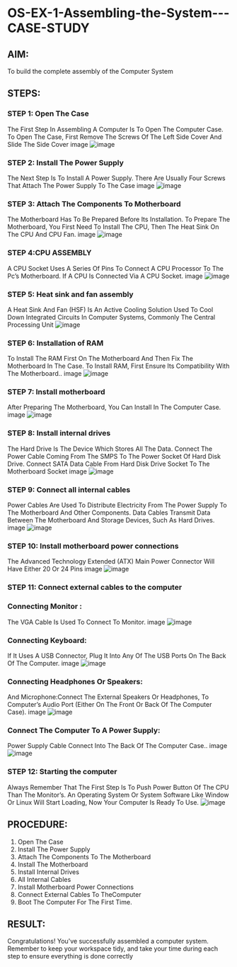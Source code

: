 # OS-EX-1-Assembling-the-System---CASE-STUDY
## AIM:

To build the complete assembly of the Computer System

## STEPS:

### STEP 1: Open The Case

The First Step In Assembling A Computer Is To Open The Computer Case. To Open The Case, First Remove The Screws Of The Left Side Cover And Slide The Side Cover image
![image](https://github.com/NAVEENMATHIVANAN/OS-EX-1-Assembling-the-System---CASE-STUDY/assets/119394582/6ce98d4e-ec0f-46b5-a4d8-67ca52cd304c)

### STEP 2: Install The Power Supply

The Next Step Is To Install A Power Supply. There Are Usually Four Screws That Attach The Power Supply To The Case image
![image](https://github.com/NAVEENMATHIVANAN/OS-EX-1-Assembling-the-System---CASE-STUDY/assets/119394582/3f425923-ce85-4acc-b267-9cd15e9d5025)

### STEP 3: Attach The Components To Motherboard

The Motherboard Has To Be Prepared Before Its Installation. To Prepare The Motherboard, You First Need To Install The CPU, Then The Heat Sink On The CPU And CPU Fan. image
![image](https://github.com/NAVEENMATHIVANAN/OS-EX-1-Assembling-the-System---CASE-STUDY/assets/119394582/be673081-6097-4ab4-8bb1-b346c7f9aa22)

### STEP 4:CPU ASSEMBLY

A CPU Socket Uses A Series Of Pins To Connect A CPU Processor To The Pc’s Motherboard. If A CPU Is Connected Via A CPU Socket. image
![image](https://github.com/NAVEENMATHIVANAN/OS-EX-1-Assembling-the-System---CASE-STUDY/assets/119394582/ef29af60-362b-4b04-ae6c-ea3ca71c3c66)

### STEP 5: Heat sink and fan assembly

A Heat Sink And Fan (HSF) Is An Active Cooling Solution Used To Cool Down Integrated Circuits In Computer Systems, Commonly The Central Processing Unit
![image](https://github.com/NAVEENMATHIVANAN/OS-EX-1-Assembling-the-System---CASE-STUDY/assets/119394582/d47ce62e-e79e-4a3c-89ad-57170ba1f992)



### STEP 6: Installation of RAM

To Install The RAM First On The Motherboard And Then Fix The Motherboard In The Case. To Install RAM, First Ensure Its Compatibility With The Motherboard.. image
![image](https://github.com/NAVEENMATHIVANAN/OS-EX-1-Assembling-the-System---CASE-STUDY/assets/119394582/a26b6815-2fc3-46d7-91d2-8c859a99e7be)

### STEP 7: Install motherboard

After Preparing The Motherboard, You Can Install In The Computer Case. image
![image](https://github.com/NAVEENMATHIVANAN/OS-EX-1-Assembling-the-System---CASE-STUDY/assets/119394582/31f68dad-e4d9-4a87-ab0b-95d99cb945bb)

### STEP 8: Install internal drives

The Hard Drive Is The Device Which Stores All The Data. Connect The Power Cable Coming From The SMPS To The Power Socket Of Hard Disk Drive. Connect SATA Data Cable From Hard Disk Drive Socket To The Motherboard Socket image
![image](https://github.com/NAVEENMATHIVANAN/OS-EX-1-Assembling-the-System---CASE-STUDY/assets/119394582/83f16015-4a81-4adb-ae21-8fce4aa6c5b1)

### STEP 9: Connect all internal cables

Power Cables Are Used To Distribute Electricity From The Power Supply To The Motherboard And Other Components. Data Cables Transmit Data Between The Motherboard And Storage Devices, Such As Hard Drives. image
![image](https://github.com/NAVEENMATHIVANAN/OS-EX-1-Assembling-the-System---CASE-STUDY/assets/119394582/0a91719b-eae8-4528-ac19-c3ab077fdeb3)

### STEP 10: Install motherboard power connections

The Advanced Technology Extended (ATX) Main Power Connector Will Have Either 20 Or 24 Pins image
![image](https://github.com/NAVEENMATHIVANAN/OS-EX-1-Assembling-the-System---CASE-STUDY/assets/119394582/2d7e8245-5905-416a-ab92-ef7ae4a86b7b)

### STEP 11: Connect external cables to the computer

### Connecting Monitor :

The VGA Cable Is Used To Connect To Monitor. image
![image](https://github.com/NAVEENMATHIVANAN/OS-EX-1-Assembling-the-System---CASE-STUDY/assets/119394582/74097b2d-2468-4fb4-bff1-4f4a3a505bb9)

### Connecting Keyboard:

If It Uses A USB Connector, Plug It Into Any Of The USB Ports On The Back Of The Computer. image
![image](https://github.com/NAVEENMATHIVANAN/OS-EX-1-Assembling-the-System---CASE-STUDY/assets/119394582/222aecde-867d-47f6-993b-66d50bcf902b)

### Connecting Headphones Or Speakers:

And Microphone:Connect The External Speakers Or Headphones, To Computer’s Audio Port (Either On The Front Or Back Of The Computer Case). image
![image](https://github.com/NAVEENMATHIVANAN/OS-EX-1-Assembling-the-System---CASE-STUDY/assets/119394582/dd2daef1-0747-41ed-a934-e2b455c64657)

### Connect The Computer To A Power Supply:

Power Supply Cable Connect Into The Back Of The Computer Case.. image
![image](https://github.com/NAVEENMATHIVANAN/OS-EX-1-Assembling-the-System---CASE-STUDY/assets/119394582/45ffd1e5-24f3-49bb-b00a-ff89802e76fd)

### STEP 12: Starting the computer

Always Remember That The First Step Is To Push Power Button Of The CPU Than The Monitor’s. An Operating System Or System Software Like Window Or Linux Will Start Loading, Now Your Computer Is Ready To Use.
![image](https://github.com/NAVEENMATHIVANAN/OS-EX-1-Assembling-the-System---CASE-STUDY/assets/119394582/c638e475-3653-40bc-8f3c-d34939558e8d)


## PROCEDURE:

1. Open The Case
2. Install The Power Supply
3. Attach The Components To The Motherboard
4. Install The Motherboard
5. Install Internal Drives
6. All Internal Cables
7. Install Motherboard Power Connections
8. Connect External Cables To TheComputer
9. Boot The Computer For The First Time.

    
## RESULT:

Congratulations! You've successfully assembled a computer system. Remember to keep your workspace tidy, and take your time during each step to ensure everything is done correctly
